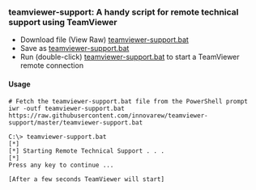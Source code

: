 
### teamviewer-support: A handy script for remote technical support using TeamViewer

- Download file (View Raw) [teamviewer-support.bat](https://github.com/innovarew/teamviewer-support/raw/master/teamviewer-support.bat)
- Save as [teamviewer-support.bat](teamviewer-support.bat)
- Run (double-click) [teamviewer-support.bat](teamviewer-support.bat) to start a TeamViewer remote connection

#### Usage

~~~
# Fetch the teamviewer-support.bat file from the PowerShell prompt
iwr -outf teamviewer-support.bat https://raw.githubusercontent.com/innovarew/teamviewer-support/master/teamviewer-support.bat

C:\> teamviewer-support.bat
[*]
[*] Starting Remote Technical Support . . .
[*]
Press any key to continue ...

[After a few seconds TeamViewer will start]
~~~

